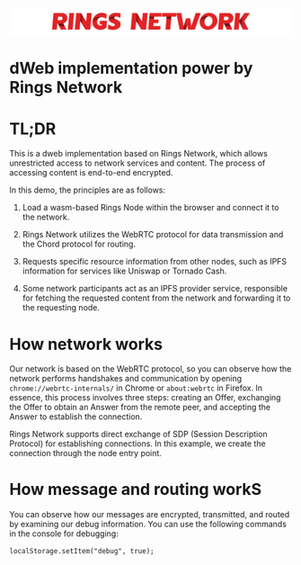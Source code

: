 <picture>
  <source media="(prefers-color-scheme: dark)" srcset="https://static.ringsnetwork.io/ringsnetwork_logo.png">
  <img alt="Rings Network" src="https://raw.githubusercontent.com/RingsNetwork/asserts/main/logo/rings_network_red.png">
</picture>


dWeb implementation power by Rings Network
====

# TL;DR

This is a dweb implementation based on Rings Network, which allows unrestricted access to network services and content. The process of accessing content is end-to-end encrypted.

In this demo, the principles are as follows:

1. Load a wasm-based Rings Node within the browser and connect it to the network.

2. Rings Network utilizes the WebRTC protocol for data transmission and the Chord protocol for routing.

3. Requests specific resource information from other nodes, such as IPFS information for services like Uniswap or Tornado Cash.

4. Some network participants act as an IPFS provider service, responsible for fetching the requested content from the network and forwarding it to the requesting node.

# How network works

Our network is based on the WebRTC protocol, so you can observe how the network performs handshakes and communication by opening `chrome://webrtc-internals/` in Chrome or `about:webrtc` in Firefox. In essence, this process involves three steps: creating an Offer, exchanging the Offer to obtain an Answer from the remote peer, and accepting the Answer to establish the connection.

Rings Network supports direct exchange of SDP (Session Description Protocol) for establishing connections. In this example, we create the connection through the node entry point.

# How message and routing workS

You can observe how our messages are encrypted, transmitted, and routed by examining our debug information. You can use the following commands in the console for debugging:

```text
localStorage.setItem("debug", true);
```
